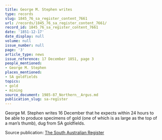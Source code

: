 ```yaml
---
title: George M. Stephen writes
type: records
slug: 1845_76_sa_register_content_7661
url: /records/1845_76_sa_register_content_7661/
record_id: 1845_76_sa_register_content_7661
date: '1851-12-17'
date_display: null
volume: null
issue_number: null
page: '3'
article_type: news
issue_reference: 17 December 1851, page 3
people_mentioned:
- George M. Stephen
places_mentioned:
- SA goldfields
topics:
- gold
- mining
source_document: 1985-87_Northern__Argus.md
publication_slug: sa-register
---
```


George M. Stephen writes 16 December that he expects within 24 hours to be able to produce specimens of gold (one of which is as large as the top of a man’s thumb), dug from SA goldfields.

Source publication: [The South Australian Register](/publications/sa-register/)
